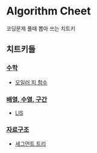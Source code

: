 # Algorithm Cheet

코딩문제 풀때 뽑아 쓰는 치트키


## 치트키들
### [수학](./math/)
* [오일러 피 함수](./math/euler_phi_function.cpp) 

### [배열, 수열, 구간](./array/)
* [LIS](./array/lis.cpp)

### [자료구조](./data_structure/)
* [세그먼트 트리](./data_structure/segment_tree.cpp)
